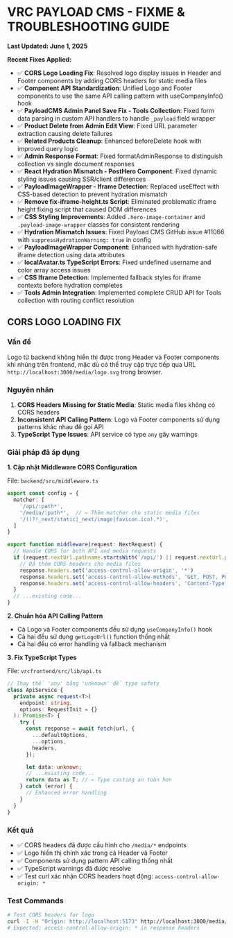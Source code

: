 # VRC PAYLOAD CMS - FIXME & TROUBLESHOOTING GUIDE

**Last Updated: June 1, 2025**

**Recent Fixes Applied:**

- ✅ **CORS Logo Loading Fix**: Resolved logo display issues in Header and Footer components by adding CORS headers for static media files
- ✅ **Component API Standardization**: Unified Logo and Footer components to use the same API calling pattern with useCompanyInfo() hook
- ✅ **PayloadCMS Admin Panel Save Fix - Tools Collection**: Fixed form data parsing in custom API handlers to handle `_payload` field wrapper
- ✅ **Product Delete from Admin Edit View**: Fixed URL parameter extraction causing delete failures
- ✅ **Related Products Cleanup**: Enhanced beforeDelete hook with improved query logic
- ✅ **Admin Response Format**: Fixed formatAdminResponse to distinguish collection vs single document responses
- ✅ **React Hydration Mismatch - PostHero Component**: Fixed dynamic styling issues causing SSR/client differences
- ✅ **PayloadImageWrapper - Iframe Detection**: Replaced useEffect with CSS-based detection to prevent hydration mismatch
- ✅ **Remove fix-iframe-height.ts Script**: Eliminated problematic iframe height fixing script that caused DOM differences
- ✅ **CSS Styling Improvements**: Added `.hero-image-container` and `.payload-image-wrapper` classes for consistent rendering
- ✅ **Hydration Mismatch Issues**: Fixed Payload CMS GitHub issue #11066 with `suppressHydrationWarning: true` in config
- ✅ **PayloadImageWrapper Component**: Enhanced with hydration-safe iframe detection using data attributes
- ✅ **localAvatar.ts TypeScript Errors**: Fixed undefined username and color array access issues
- ✅ **CSS Iframe Detection**: Implemented fallback styles for iframe contexts before hydration completes
- ✅ **Tools Admin Integration**: Implemented complete CRUD API for Tools collection with routing conflict resolution

## CORS LOGO LOADING FIX

### Vấn đề

Logo từ backend không hiển thị được trong Header và Footer components khi nhúng trên frontend, mặc dù có thể truy cập trực tiếp qua URL `http://localhost:3000/media/logo.svg` trong browser.

### Nguyên nhân

1. **CORS Headers Missing for Static Media**: Static media files không có CORS headers
2. **Inconsistent API Calling Pattern**: Logo và Footer components sử dụng patterns khác nhau để gọi API
3. **TypeScript Type Issues**: API service có type `any` gây warnings

### Giải pháp đã áp dụng

**1. Cập nhật Middleware CORS Configuration**

File: `backend/src/middleware.ts`

```typescript
export const config = {
  matcher: [
    '/api/:path*',
    '/media/:path*',  // ← Thêm matcher cho static media files
    '/((?!_next/static|_next/image|favicon.ico).*)',
  ]
}

export function middleware(request: NextRequest) {
  // Handle CORS for both API and media requests
  if (request.nextUrl.pathname.startsWith('/api/') || request.nextUrl.pathname.startsWith('/media/')) {
    // Đã thêm CORS headers cho media files
    response.headers.set('access-control-allow-origin', '*')
    response.headers.set('access-control-allow-methods', 'GET, POST, PUT, PATCH, DELETE, OPTIONS')
    response.headers.set('access-control-allow-headers', 'Content-Type, Authorization, X-Requested-With, Accept, x-api-key, x-custom-header, cache-control')
  }
  // ...existing code...
}
```

**2. Chuẩn hóa API Calling Pattern**

- Cả Logo và Footer components đều sử dụng `useCompanyInfo()` hook
- Cả hai đều sử dụng `getLogoUrl()` function thống nhất
- Cả hai đều có error handling và fallback mechanism

**3. Fix TypeScript Types**

File: `vrcfrontend/src/lib/api.ts`

```typescript
// Thay thế 'any' bằng 'unknown' để type safety
class ApiService {
  private async request<T>(
    endpoint: string, 
    options: RequestInit = {}
  ): Promise<T> {
    try {
      const response = await fetch(url, {
        ...defaultOptions,
        ...options,
        headers,
      });

      let data: unknown;
      // ...existing code...
      return data as T; // ← Type casting an toàn hơn
    } catch (error) {
      // Enhanced error handling
    }
  }
}
```

### Kết quả

- ✅ CORS headers đã được cấu hình cho `/media/*` endpoints
- ✅ Logo hiển thị chính xác trong cả Header và Footer
- ✅ Components sử dụng pattern API calling thống nhất
- ✅ TypeScript warnings đã được resolve
- ✅ Test curl xác nhận CORS headers hoạt động: `access-control-allow-origin: *`

### Test Commands

```bash
# Test CORS headers for logo
curl -I -H "Origin: http://localhost:5173" http://localhost:3000/media/logo.svg
# Expected: access-control-allow-origin: * in response headers
```


